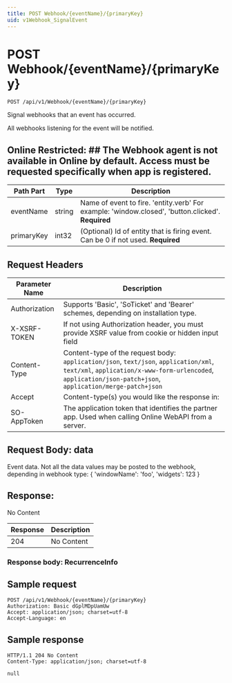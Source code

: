 ```yaml
---
title: POST Webhook/{eventName}/{primaryKey}
uid: v1Webhook_SignalEvent
---
```


# POST Webhook/{eventName}/{primaryKey}

```http
POST /api/v1/Webhook/{eventName}/{primaryKey}
```

Signal webhooks that an event has occurred.


All webhooks listening for the event will be notified.


## Online Restricted: ## The Webhook agent is not available in Online by default. Access must be requested specifically when app is registered.





| Path Part | Type | Description |
|-----------|------|-------------|
| eventName | string | Name of event to fire. 'entity.verb' For example: 'window.closed', 'button.clicked'. **Required** |
| primaryKey | int32 | (Optional) Id of entity that is firing event. Can be 0 if not used. **Required** |



## Request Headers

| Parameter Name | Description |
|----------------|-------------|
| Authorization  | Supports 'Basic', 'SoTicket' and 'Bearer' schemes, depending on installation type. |
| X-XSRF-TOKEN   | If not using Authorization header, you must provide XSRF value from cookie or hidden input field |
| Content-Type | Content-type of the request body: `application/json`, `text/json`, `application/xml`, `text/xml`, `application/x-www-form-urlencoded`, `application/json-patch+json`, `application/merge-patch+json` |
| Accept         | Content-type(s) you would like the response in:  |
| SO-AppToken | The application token that identifies the partner app. Used when calling Online WebAPI from a server. |

## Request Body: data 

Event data. Not all the data values may be posted to the webhook, depending in webhook type: { 'windowName': 'foo', 'widgets': 123 } 


## Response:

No Content

| Response | Description |
|----------------|-------------|
| 204 | No Content |

### Response body: RecurrenceInfo


## Sample request

```http!
POST /api/v1/Webhook/{eventName}/{primaryKey}
Authorization: Basic dGplMDpUamUw
Accept: application/json; charset=utf-8
Accept-Language: en
```

## Sample response

```http_
HTTP/1.1 204 No Content
Content-Type: application/json; charset=utf-8

null
```